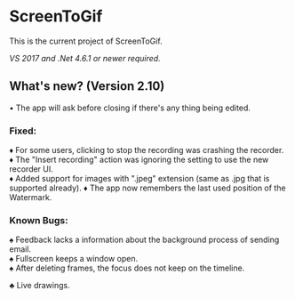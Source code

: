 ﻿# ScreenToGif  

This is the current project of ScreenToGif.  

_VS 2017 and .Net 4.6.1 or newer required._


## What's new? (Version 2.10)

• The app will ask before closing if there's any thing being edited. 

### Fixed:

♦ For some users, clicking to stop the recording was crashing the recorder.  
♦ The "Insert recording" action was ignoring the setting to use the new recorder UI.  
♦ Added support for images with ".jpeg" extension (same as .jpg that is supported already).
♦ The app now remembers the last used position of the Watermark. 

### Known Bugs:

♠ Feedback lacks a information about the background process of sending email.  
♠ Fullscreen keeps a window open.  
♠ After deleting frames, the focus does not keep on the timeline. 


♣ Live drawings.  